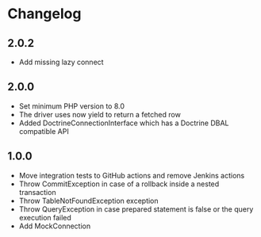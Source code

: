 # Changelog

## 2.0.2

* Add missing lazy connect

## 2.0.0

* Set minimum PHP version to 8.0
* The driver uses now yield to return a fetched row
* Added DoctrineConnectionInterface which has a Doctrine DBAL compatible API

## 1.0.0

* Move integration tests to GitHub actions and remove Jenkins actions
* Throw CommitException in case of a rollback inside a nested transaction
* Throw TableNotFoundException exception
* Throw QueryException in case prepared statement is false or the query execution failed
* Add MockConnection
